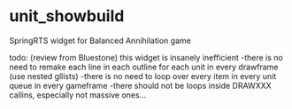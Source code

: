 unit_showbuild
==============

SpringRTS widget for Balanced Annihilation game

todo:
(review from Bluestone)
this widget is insanely inefficient
-there is no need to remake each line in each outline for each unit in every drawframe (use nested gllists)
-there is no need to loop over every item in every unit queue in every gameframe
-there should not be loops inside DRAWXXX callins, especially not massive ones... 
